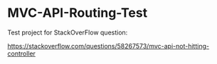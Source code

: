 # MVC-API-Routing-Test

Test project for StackOverFlow question:

https://stackoverflow.com/questions/58267573/mvc-api-not-hitting-controller
